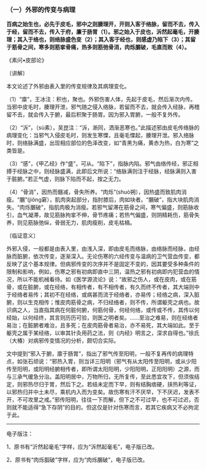 ### （一）外邪的传变与病理

**百病之始生也，必先于皮毛，邪中之则腠理开，开则入客于络脉，留而不去，传入于经，留而不去，传入于府，廪于肠胃（1）。邪之始入于皮也，泝然起毫毛，开腠理；其入于络也，则络脉盛色变（2）；其入客于经也，则感虚乃陷下（3）；其留于筋骨之间，寒多则筋挛骨痛，热多则筋弛骨消，肉烁䐃破，毛直而败（4）。**

《素问•皮部论》

〔讲解〕

本文论述了外邪由表入里的传变规律及其病理变化。

（1）“廪”，王冰注：积也，聚也。外邪伤害人体，先起于皮毛，然后渐次内传。当邪中皮毛时，腠理开泄，邪气随之侵入络脉，若留而不去，就会传入经脉，再稽留不去，就会传入于腑，最后积聚于肠胃。因为邪入胃腑，一般不复外传。

（2）“泝”，（sù素），吴崑注：“泝，淅同，洒渐恶寒也。”此描述邪由皮毛传络脉的病理变化：当邪气入侵皮毛时，则发生寒慄，且毫毛慄起，腠理开泄。邪入络脉时，则络脉满盛，出现相应部位的色泽改变，如“青黑为痛，黄赤为热，白为寒”之类皆是。

（3）“感”，《甲乙经》作“盛”，可从。“陷下”，指脉内陷。邪气由络传经，邪正相搏于经脉之中，则经脉盛满，此即后文所说：“络脉满则注于经脉，经脉满则入害于脏腑。”若正气虚，则脉下陷而不起，按之无力。

（4）“骨消”，因热而髓减，骨失所养。“肉烁”(shuò朔），因热盛而致肌肉消瘦。“䐃”(jiǒng窘），肌肉突起部分，指肘膝后，肉如块者。“䐃破”，指大块肌肉消失。“肉烁䐃破”，指肌肉极为消瘦。若邪气留滞在筋骨之间，寒气偏盛，则筋脉收引，血气凝滞，故见筋脉拘挛不伸，骨节疼痛；若热气偏盛，则阴精耗伤，筋骨失养，则见筋脉弛纵，骨弱无力，肌肉瘦削，皮毛枯槁。

〔临证意义〕

外邪入侵，一般都是由表入里，由浅入深，即由皮毛而络脉，由络脉而经脉，由经脉而脏腑，依次传变，逐渐深入。无论伤寒的六经传变与温病的卫气营血传变，都反映了这个基本规律。但病邪传变的次序并不是固定不变的，因其要受多种条件的限制和影响，例如，伤寒之邪有初病即直中三阴，温热之邪有初病即内犯营血的情况，所以不能机械看待。如《医学源流论》说：“故邪之伤人，或在皮肉，或在筋骨，或在脏腑，或在经络，有相传者，有不相传者，有久而终不传者，其大端则中于经络者易传；其初不在经络，或病甚而流于经络者，亦易传；经络之病，深入脏腑，则以生克相传；惟皮肉筋骨之病，不归经络者，则不传，所谓躯壳之病也。故识病之人，当直指其病在何脏何腑，何筋何骨，何经何络，或传或不传，其传以何经始，以何经终，其言则历历可验，则医之明者矣。……至治之难易，则在经络者易治；在脏腑者难治，且多死；在皮肉筋骨者易治，亦不易死，其大端如此。至于躯壳之属于某经络，以审其针灸用药之法，则《内经》明言之，深求自得也。”徐氏（大椿）对病邪传变情况的分析，颇切合实际。

文中提到“邪入于腑，廪于肠胃”，指出了邪气传至阳明，一般不复再传的病理特点，如张石顽说：“邪热入胃，则当详三阳明（邪气有从太阳传至阳明，或从少阳传至阳明，或阳明经腑相传者，即所谓太阳阳明，少阳阳明，正阳阳明）之源，而与三承气缓急分治。盖阳明居中，万物所归，无所复传，至此悉宜攻下，但须俟结定，则邪热尽归于胃，然后下之。若结未定而下早，则有结胸痞硬，挟热利等证，以邪热归并中土未尽，乘机内入而为变矣。故伤寒有汗不厌早，下不厌迟，发表不开，不可攻里之戒。”邪传阳明，往往一下而解，但下之不可过早，也不可过迟，否则就不能适得“急下存阴”的目的。但这仅是针对伤寒而言，若其它疾病又不必拘泥于此。



------

电子版注：

1、原书有“沂然起毫毛”字样，应为“泝然起毫毛”，电子版已改。

2、原书有“肉烁腘破”字样，应为“肉烁䐃破”，电子版已改。
